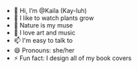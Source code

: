 - 👋 Hi, I’m @Kaila (Kay-luh)
- 👀 I like to watch plants grow
- 🌱 Nature is my muse
- 💞️ I love art and music
- 📫 I'm easy to talk to
- 😄 Pronouns: she/her
- ⚡ Fun fact: I design all of my book covers

<!---
KailaTheeNgineer/KailaTheeNgineer is a ✨ special ✨ repository because its `README.md` (this file) appears on your GitHub profile.
You can click the Preview link to take a look at your changes.
--->
